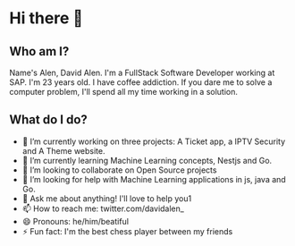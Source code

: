 # Hi there 👋

## Who am I?

Name's Alen, David Alen. I'm a FullStack Software Developer working at SAP.
I'm 23 years old. I have coffee addiction. If you dare me to solve a computer problem, I'll spend all my time working in a solution.

## What do I do?

- 🔭 I’m currently working on three projects: A Ticket app, a IPTV Security and A Theme website.
- 🌱 I’m currently learning Machine Learning concepts, Nestjs and Go.
- 👯 I’m looking to collaborate on Open Source projects
- 🤔 I’m looking for help with Machine Learning applications in js, java and Go.
- 💬 Ask me about anything! I'll love to help you1
- 📫 How to reach me: twitter.com/davidalen_
- 😄 Pronouns: he/him/beatiful
- ⚡ Fun fact: I'm the best chess player between my friends
